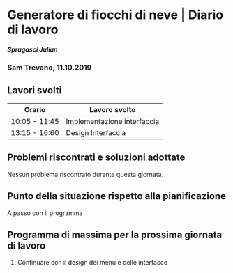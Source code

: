 # Generatore di fiocchi di neve | Diario di lavoro
##### Sprugasci Julian
### Sam Trevano, 11.10.2019

## Lavori svolti


|Orario        |Lavoro svolto                 |
|--------------|------------------------------|
|10:05 - 11:45|Implementazione interfaccia|
|13:15 - 16:60 |Design Interfaccia      ||

##  Problemi riscontrati e soluzioni adottate
Nessun problema riscontrato durante questa giornata.

##  Punto della situazione rispetto alla pianificazione
A passo con il programma

## Programma di massima per la prossima giornata di lavoro
1. Continuare con il design dei menu e delle interfacce

